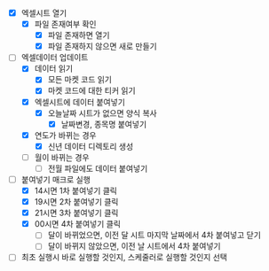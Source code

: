 - [X] 엑셀시트 열기
  - [X] 파일 존재여부 확인
    - [X] 파일 존재하면 열기
    - [X] 파일 존재하지 않으면 새로 만들기
- [ ] 엑셀데이터 업데이트
  - [X] 데이터 읽기
    - [X] 모든 마켓 코드 읽기
    - [X] 마켓 코드에 대한 티커 읽기
  - [X] 엑셀시트에 데이터 붙여넣기
    - [X] 오늘날짜 시트가 없으면 양식 복사
      - [X] 날짜변경, 종목명 붙여넣기
  - [X] 연도가 바뀌는 경우
    - [X] 신년 데이터 디렉토리 생성
  - [ ] 월이 바뀌는 경우
    - [ ] 전월 파일에도 데이터 붙여넣기
- [ ] 붙여넣기 매크로 실행
  - [X] 14시면 1차 붙여넣기 클릭
  - [X] 19시면 2차 붙여넣기 클릭
  - [X] 21시면 3차 붙여넣기 클릭
  - [X] 00시면 4차 붙여넣기 클릭
    - [ ] 달이 바뀌었으면, 이전 달 시트 마지막 날짜에서 4차 붙여넣고 닫기
    - [ ] 달이 바뀌지 않았으면, 이전 날 시트에서 4차 붙여넣기
- [ ] 최초 실행시 바로 실행할 것인지, 스케줄러로 실행할 것인지 선택